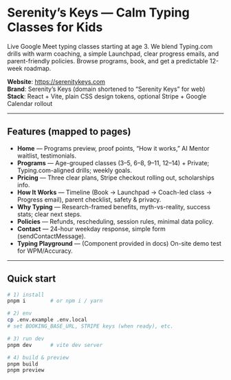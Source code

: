 # Serenity’s Keys — Calm Typing Classes for Kids

Live Google Meet typing classes starting at age 3. We blend Typing.com drills with warm coaching, a simple Launchpad, clear progress emails, and parent-friendly policies. Browse programs, book, and get a predictable 12-week roadmap.

**Website**: https://serenitykeys.com  
**Brand**: Serenity’s Keys (domain shortened to “Serenity Keys” for web)  
**Stack**: React + Vite, plain CSS design tokens, optional Stripe + Google Calendar rollout

---

## Features (mapped to pages)

- **Home** — Programs preview, proof points, “How it works,” AI Mentor waitlist, testimonials.  
- **Programs** — Age-grouped classes (3–5, 6–8, 9–11, 12–14) + Private; Typing.com-aligned drills; weekly goals. 
- **Pricing** — Three clear plans, Stripe checkout rolling out, scholarships info.  
- **How It Works** — Timeline (Book → Launchpad → Coach-led class → Progress email), parent checklist, safety & privacy.  
- **Why Typing** — Research-framed benefits, myth-vs-reality, success stats; clear next steps.  
- **Policies** — Refunds, rescheduling, session rules, minimal data policy. 
- **Contact** — 24-hour weekday response, simple form (sendContactMessage).  
- **Typing Playground** — (Component provided in docs) On-site demo test for WPM/Accuracy.

---

## Quick start

```bash
# 1) install
pnpm i        # or npm i / yarn

# 2) env
cp .env.example .env.local
# set BOOKING_BASE_URL, STRIPE keys (when ready), etc.

# 3) run dev
pnpm dev      # vite dev server

# 4) build & preview
pnpm build
pnpm preview
